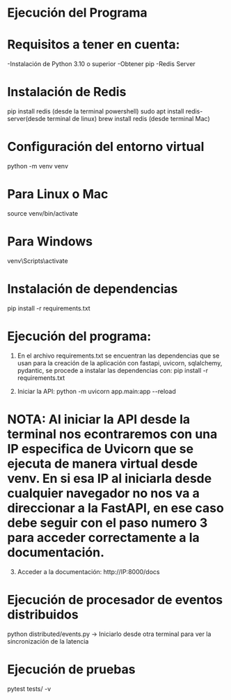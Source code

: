 # Ejecución del Programa

# Requisitos a tener en cuenta:
-Instalación de Python 3.10 o superior
-Obtener pip
-Redis Server

# Instalación de Redis
pip install redis (desde la terminal powershell)
sudo apt install redis-server(desde terminal de linux)
brew install redis (desde terminal Mac)

# Configuración del entorno virtual
python -m venv venv
# Para Linux o Mac
source venv/bin/activate  
# Para Windows
venv\Scripts\activate  

# Instalación de dependencias
pip install -r requirements.txt

# Ejecución del programa:
 1. En el archivo requirements.txt se encuentran las dependencias que se usan para la creación de la aplicación con fastapi, uvicorn, sqlalchemy, pydantic, se procede a instalar las dependencias con: pip install -r requirements.txt

 2. Iniciar la API: python -m uvicorn app.main:app --reload

# NOTA: Al iniciar la API desde la terminal nos econtraremos con una IP especifica de Uvicorn que se ejecuta de manera virtual desde venv. En si esa IP al iniciarla desde cualquier navegador no nos va a direccionar a la FastAPI, en ese caso debe seguir con el paso numero 3 para acceder correctamente a la documentación. 

 3. Acceder a la documentación: http://IP:8000/docs

# Ejecución de procesador de eventos distribuidos
python distributed/events.py -> Iniciarlo desde otra terminal para ver la sincronización de la latencia

# Ejecución de pruebas
pytest tests/ -v
